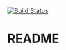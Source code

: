 [![Build Status](https://travis-ci.com/malthew/EXAM_Backend.svg?branch=master)](https://travis-ci.com/malthew/EXAM_Backend)

# README
